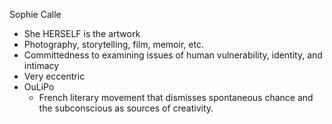 Sophie Calle
- She HERSELF is the artwork
- Photography, storytelling, film, memoir, etc.
- Committedness to examining issues of human vulnerability, identity, and intimacy
- Very eccentric
- OuLiPo
	- French literary movement that dismisses spontaneous chance and the subconscious as sources of creativity.